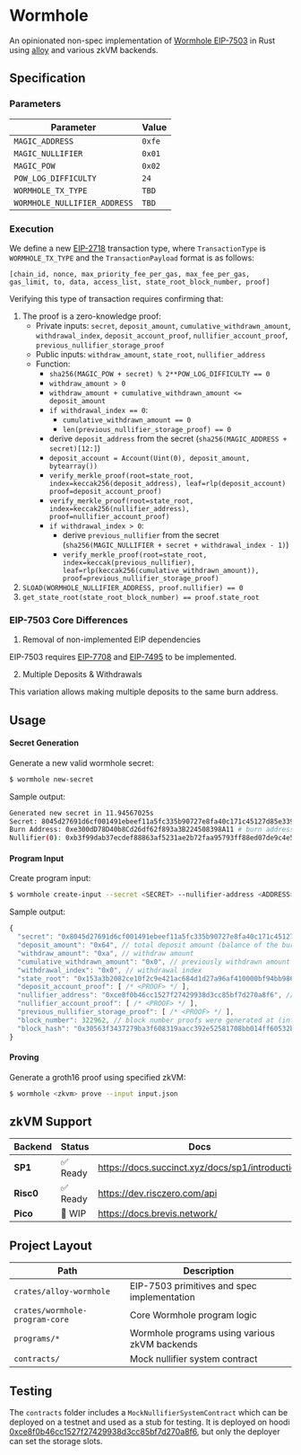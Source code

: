 # Wormhole

An opinionated non-spec implementation of [Wormhole EIP-7503](https://eips.ethereum.org/EIPS/eip-7503) in Rust using [alloy](https://github.com/alloy-rs/alloy) and various zkVM backends.

## Specification

### Parameters

| Parameter                     | Value     |
|-------------------------------|-----------|
| `MAGIC_ADDRESS`               | `0xfe`    |
| `MAGIC_NULLIFIER`             | `0x01`    |
| `MAGIC_POW`                   | `0x02`    |
| `POW_LOG_DIFFICULTY`          | `24`      |
| `WORMHOLE_TX_TYPE`            | `TBD`     |
| `WORMHOLE_NULLIFIER_ADDRESS`  | `TBD`     |

### Execution

We define a new [EIP-2718](https://github.com/ethereum/EIPs/blob/master/EIPS/eip-2718.md) transaction type, where `TransactionType` is `WORMHOLE_TX_TYPE` and the `TransactionPayload` format is as follows:
```
[chain_id, nonce, max_priority_fee_per_gas, max_fee_per_gas, gas_limit, to, data, access_list, state_root_block_number, proof]
```

Verifying this type of transaction requires confirming that:
1. The proof is a zero-knowledge proof:
    * Private inputs: `secret`, `deposit_amount`, `cumulative_withdrawn_amount`, `withdrawal_index`, `deposit_account_proof`, `nullifier_account_proof`, `previous_nullifier_storage_proof`
    * Public inputs: `withdraw_amount`, `state_root`, `nullifier_address`
    * Function:
        - `sha256(MAGIC_POW + secret) % 2**POW_LOG_DIFFICULTY == 0`
        - `withdraw_amount > 0`
        - `withdraw_amount + cumulative_withdrawn_amount <= deposit_amount`
        - `if withdrawal_index == 0`:
            * `cumulative_withdrawn_amount == 0`
            * `len(previous_nullifier_storage_proof) == 0`
        - derive `deposit_address` from the secret (`sha256(MAGIC_ADDRESS + secret)[12:]`)
        - `deposit_account = Account(Uint(0), deposit_amount, bytearray())`
        - `verify_merkle_proof(root=state_root, index=keccak256(deposit_address), leaf=rlp(deposit_account) proof=deposit_account_proof)`
        - `verify_merkle_proof(root=state_root, index=keccak256(nullifier_address), proof=nullifier_account_proof)`
        - `if withdrawal_index > 0`:
            * derive `previous_nullifier` from the secret (`sha256(MAGIC_NULLIFIER + secret + withdrawal_index - 1)`)
            * `verify_merkle_proof(root=state_root, index=keccak(previous_nullifier), leaf=rlp(keccak256(cumulative_withdrawn_amount)), proof=previous_nullifier_storage_proof)`
2. `SLOAD(WORMHOLE_NULLIFIER_ADDRESS, proof.nullifier) == 0`
3. `get_state_root(state_root_block_number) == proof.state_root`

### EIP-7503 Core Differences

1. Removal of non-implemented EIP dependencies

EIP-7503 requires [EIP-7708](https://github.com/ethereum/EIPs/blob/master/EIPS/eip-7708.md) and [EIP-7495](https://github.com/ethereum/EIPs/blob/master/EIPS/eip-7495.md) to be implemented.

2. Multiple Deposits & Withdrawals

This variation allows making multiple deposits to the same burn address.

## Usage

#### Secret Generation

Generate a new valid wormhole secret:

```sh
$ wormhole new-secret
```

Sample output:
```sh
Generated new secret in 11.94567025s
Secret: 8045d27691d6cf001491ebeef11a5fc335b90727e8fa40c171c45127d85e3399 # secret bytes
Burn Address: 0xe300dD78D40b8Cd26df62f893a3B224508398A11 # burn address to send deposits to
Nullifier(0): 0xb3f99dab37ecdef88863af5231ae2b72faa95793ff88ed07de9c4e58315f6447 # nullifier slot for withdrawal index `0`
```

#### Program Input

Create program input:
```sh
$ wormhole create-input --secret <SECRET> --nullifier-address <ADDRESS> --rpc-url <RPC_URL> --withdraw-amount <AMOUNT>
```

Sample output:
```js
{
  "secret": "0x8045d27691d6cf001491ebeef11a5fc335b90727e8fa40c171c45127d85e3399", // wormhole secret
  "deposit_amount": "0x64", // total deposit amount (balance of the burn address)
  "withdraw_amount": "0xa", // withdraw amount
  "cumulative_withdrawn_amount": "0x0", // previously withdrawn amount
  "withdrawal_index": "0x0", // withdrawal index
  "state_root": "0x153a3b2082ce10f2c9e421ac684d1d27a96af410000bf94bb986ed227d566cf0", // state root
  "deposit_account_proof": [ /* <PROOF> */ ],
  "nullifier_address": "0xce8f0b46cc1527f27429938d3cc85bf7d270a8f6", // nullifier system contract address
  "nullifier_account_proof": [ /* <PROOF> */ ],
  "previous_nullifier_storage_proof": [ /* <PROOF> */ ],
  "block_number": 322962, // block number proofs were generated at (informational)
  "block_hash": "0x30563f3437279ba3f608319aacc392e52581708bb014ff60532b1eacf99703f7" // block hash proofs were generated at (informational)
}
```

#### Proving

Generate a groth16 proof using specified zkVM:
```sh
$ wormhole <zkvm> prove --input input.json
```

## zkVM Support

| Backend   | Status     | Docs                                            |
|-----------|----------- |-------------------------------------------------|
| **SP1**   | ✅ Ready   | https://docs.succinct.xyz/docs/sp1/introduction |
| **Risc0** | ✅ Ready   | https://dev.risczero.com/api                    |
| **Pico**  | 🚧 WIP     | https://docs.brevis.network/                    |


## Project Layout

| Path                             | Description                                   |
|----------------------------------|-----------------------------------------------|
| `crates/alloy-wormhole`          | EIP-7503 primitives and spec implementation   |
| `crates/wormhole-program-core`   | Core Wormhole program logic                   |
| `programs/*`                     | Wormhole programs using various zkVM backends |
| `contracts/`                     | Mock nullifier system contract                |

## Testing

The `contracts` folder includes a `MockNullifierSystemContract` which can be deployed on a testnet and used as a stub for testing.
It is deployed on hoodi [0xce8f0b46cc1527f27429938d3cc85bf7d270a8f6](https://hoodi.etherscan.io/address/0xce8f0b46cc1527f27429938d3cc85bf7d270a8f6), but only the deployer can set the storage slots.

